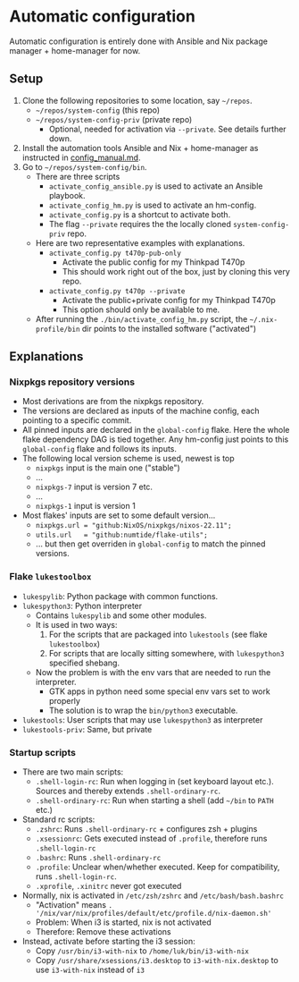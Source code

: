 # Automatic configuration
Automatic configuration is entirely done with Ansible and Nix package manager + home-manager for now.


## Setup
1. Clone the following repositories to some location, say `~/repos`.
    - `~/repos/system-config` (this repo)
    - `~/repos/system-config-priv` (private repo)
        - Optional, needed for activation via `--private`. See details further down.
2. Install the automation tools Ansible and Nix + home-manager as instructed in [config_manual.md](config_manual.md).
3. Go to `~/repos/system-config/bin`.
    - There are three scripts
        - `activate_config_ansible.py` is used to activate an Ansible playbook.
        - `activate_config_hm.py` is used to activate an hm-config.
        - `activate_config.py` is a shortcut to activate both.
        - The flag `--private` requires the the locally cloned `system-config-priv` repo.
    - Here are two representative examples with explanations.
        - `activate_config.py t470p-pub-only`
            - Activate the public config for my Thinkpad T470p
            - This should work right out of the box, just by cloning this very repo.
        - `activate_config.py t470p --private`
            - Activate the public+private config for my Thinkpad T470p
            - This option should only be available to me. 
    - After running the `./bin/activate_config_hm.py` script, the `~/.nix-profile/bin` dir points to the installed software ("activated")


## Explanations

### Nixpkgs repository versions
- Most derivations are from the nixpkgs repository.
- The versions are declared as inputs of the machine config, each pointing to a specific commit.
- All pinned inputs are declared in the `global-config` flake. Here the whole flake dependency DAG is tied together. Any hm-config just points to this `global-config` flake and follows its inputs.  
- The following local version scheme is used, newest is top
    - `nixpkgs` input is the main one ("stable")
    - ...
    - `nixpkgs-7` input is version 7 etc.
    - ...
    - `nixpkgs-1` input is version 1
- Most flakes' inputs are set to some default version...
    - `nixpkgs.url = "github:NixOS/nixpkgs/nixos-22.11";`
    - `utils.url   = "github:numtide/flake-utils";`
    - ... but then get overriden in `global-config` to match the pinned versions.


### Flake `lukestoolbox`
- `lukespylib`: Python package with common functions. 
- `lukespython3`: Python interpreter
    - Contains `lukespylib` and some other modules.
    - It is used in two ways:
        1. For the scripts that are packaged into `lukestools` (see flake `lukestoolbox`)
        2. For scripts that are locally sitting somewhere, with `lukespython3` specified shebang.
    - Now the problem is with the env vars that are needed to run the interpreter.
        - GTK apps in python need some special env vars set to work properly
        - The solution is to wrap the `bin/python3` executable.
- `lukestools`: User scripts that may use `lukespython3` as interpreter
- `lukestools-priv`: Same, but private


### Startup scripts
- There are two main scripts:
    - `.shell-login-rc`: Run when logging in (set keyboard layout etc.). Sources and thereby extends `.shell-ordinary-rc`.
    - `.shell-ordinary-rc`: Run when starting a shell (add `~/bin` to `PATH` etc.)
- Standard rc scripts:
    - `.zshrc`: Runs `.shell-ordinary-rc` + configures zsh + plugins
    - `.xsessionrc`: Gets executed instead of `.profile`, therefore runs `.shell-login-rc`
    - `.bashrc`: Runs `.shell-ordinary-rc`
    - `.profile`: Unclear when/whether executed. Keep for compatibility, runs `.shell-login-rc`.
    - `.xprofile`, `.xinitrc` never got executed
- Normally, nix is activated in `/etc/zsh/zshrc` and `/etc/bash/bash.bashrc`
    - "Activation" means `. '/nix/var/nix/profiles/default/etc/profile.d/nix-daemon.sh'` 
    - Problem: When i3 is started, nix is not activated
    - Therefore: Remove these activations
- Instead, activate before starting the i3 session: 
    - Copy `/usr/bin/i3-with-nix` to `/home/luk/bin/i3-with-nix`
    - Copy `/usr/share/xsessions/i3.desktop` to `i3-with-nix.desktop` to use `i3-with-nix` instead of `i3`
